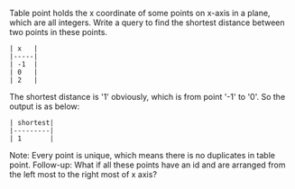 Table point holds the x coordinate of some points on x-axis in a plane, which are all integers.
Write a query to find the shortest distance between two points in these points.
```
| x   |
|-----|
| -1  |
| 0   |
| 2   |
```
The shortest distance is '1' obviously, which is from point '-1' to '0'. So the output is as below:
```
| shortest|
|---------|
| 1       |
```
Note: Every point is unique, which means there is no duplicates in table point.
Follow-up: What if all these points have an id and are arranged from the left most to the right most of x axis?
